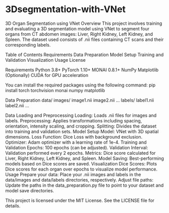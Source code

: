 # 3Dsegmentation-with-VNet


3D Organ Segmentation using VNet
Overview
This project involves training and evaluating a 3D segmentation model using VNet to segment four organs from CT abdomen images: Liver, Right Kidney, Left Kidney, and Spleen. The dataset used consists of .nii files containing CT scans and their corresponding labels.

Table of Contents
Requirements
Data Preparation
Model Setup
Training and Validation
Visualization
Usage
License


Requirements
Python 3.8+
PyTorch 1.10+
MONAI 0.8.1+
NumPy
Matplotlib
(Optionally) CUDA for GPU acceleration

You can install the required packages using the following command:
pip install torch torchvision monai numpy matplotlib

Data Preparation
data/
    images/
        image1.nii
        image2.nii
        ...
    labels/
        label1.nii
        label2.nii
        ...



Data Loading and Preprocessing
Loading: Loads .nii files for images and labels.
Preprocessing: Applies transformations including spacing, orientation, intensity scaling, and cropping.
Splitting: Divides the dataset into training and validation sets.
Model Setup
Model: VNet with 3D spatial dimensions.
Loss Function: Dice Loss with background exclusion.
Optimizer: Adam optimizer with a learning rate of 1e-4.
Training and Validation
Epochs: 100 epochs (can be adjusted).
Validation Interval: Validation performed every 2 epochs.
Metrics: Dice score calculated for Liver, Right Kidney, Left Kidney, and Spleen.
Model Saving: Best-performing models based on Dice scores are saved.
Visualization
Dice Scores: Plots Dice scores for each organ over epochs to visualize model performance.
Usage
Prepare your data: Place your .nii images and labels in the data/images and data/labels directories, respectively.
Adjust file paths: Update the paths in the data_preparation.py file to point to your dataset and model save directories.




This project is licensed under the MIT License. See the LICENSE file for details.

